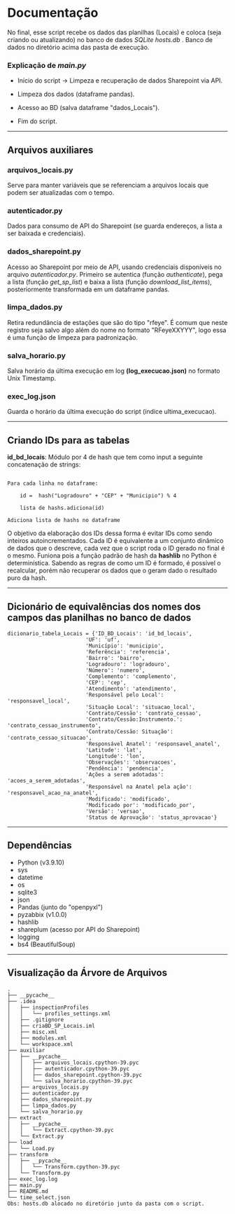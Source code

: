 
# Documentação

No final, esse script recebe os dados das planilhas (Locais) e coloca (seja criando ou atualizando) no banco de dados *SQLite hosts.db* . Banco de dados no diretório acima das pasta de execução.

### Explicação de *main.py*

- Início do script -> Limpeza e recuperação de dados Sharepoint via API.

- Limpeza dos dados (dataframe pandas).

- Acesso ao BD (salva dataframe "dados_Locais").

- Fim do script. 

----

## Arquivos auxiliares

### arquivos_locais.py

Serve para manter variáveis que se referenciam a arquivos locais que podem ser atualizadas com o tempo.

### autenticador.py

Dados para consumo de API do Sharepoint (se guarda endereços, a lista a ser baixada e credenciais). 

### dados_sharepoint.py

Acesso ao Sharepoint por meio de API, usando credenciais disponíveis no arquivo *autenticador.py*. 
Primeiro se autentica (função *authenticate*), pega a lista (função *get_sp_list*) e baixa a lista (função *download_list_items*), posteriormente transformada em um dataframe pandas.

### limpa_dados.py

Retira redundância de estações que são do tipo "rfeye". É comum que neste registro seja salvo algo além do nome no formato "RFeyeXXYYY", logo essa é uma função de limpeza para padronização. 

### salva_horario.py

Salva horário da última execução em log __(log_execucao.json)__ no formato Unix Timestamp.

### exec_log.json

Guarda o horário da última execução do script (índice ultima_execucao). 

----

## Criando IDs para as tabelas

__id_bd_locais__: Módulo por 4 de hash que tem como input a seguinte concatenação de strings:  

````

Para cada linha no dataframe:
    
    id =  hash("Logradouro" + "CEP" + "Municipio") % 4

    lista de hashs.adiciona(id)

Adiciona lista de hashs no dataframe 

````

O objetivo da elaboração dos IDs dessa forma é evitar IDs como sendo inteiros autoincrementados. Cada ID é equivalente a um conjunto dinâmico de dados que o descreve, cada vez que o script roda o ID gerado no final é o mesmo. Funiona pois a função padrão de hash da **hashlib** no Python é determinística. Sabendo as regras de como um ID é formado, é possível o recalcular, porém não recuperar os dados que o geram dado o resultado puro da hash. 

----

## Dicionário de equivalências dos nomes dos campos das planilhas no banco de dados

````
dicionario_tabela_Locais = {'ID_BD_Locais': 'id_bd_locais',
                         'UF': 'uf',
                         'Município': 'municipio',
                         'Referência': 'referencia',
                         'Bairro': 'bairro',
                         'Logradouro': 'logradouro',
                         'Número': 'numero',
                         'Complemento': 'complemento',
                         'CEP': 'cep',
                         'Atendimento': 'atendimento',
                         'Responsável pelo Local': 'responsavel_local',
                         'Situação Local': 'situacao_local',
                         'Contrato/Cessão': 'contrato_cessao',
                         'Contrato/Cessão:Instrumento.': 'contrato_cessao_instrumento',
                         'Contrato/Cessão: Situação': 'contrato_cessao_situacao',
                         'Responsável Anatel': 'responsavel_anatel',
                         'Latitude': 'lat',
                         'Longitude': 'lon',
                         'Observações': 'observacoes',
                         'Pendência': 'pendencia',
                         'Ações a serem adotadas': 'acoes_a_serem_adotadas',
                         'Responsável na Anatel pela ação': 'responsavel_acao_na_anatel',
                         'Modificado': 'modificado',
                         'Modificado por': 'modificado_por',
                         'Versão': 'versao',
                         'Status de Aprovação': 'status_aprovacao'}
````

----

## Dependências

- Python (v3.9.10)
- sys
- datetime
- os
- sqlite3
- json
- Pandas (junto do "openpyxl")
- pyzabbix (v1.0.0)
- hashlib
- shareplum (acesso por API do Sharepoint)
- logging
- bs4 (BeautifulSoup)

----

## Visualização da Árvore de Arquivos

````
.
├── __pycache__
├── .idea
│   ├── inspectionProfiles
│   │   └── profiles_settings.xml
│   ├── .gitignore
│   ├── criaBD_SP_Locais.iml
│   ├── misc.xml
│   ├── modules.xml
│   └── workspace.xml
├── auxiliar
│   ├── __pycache__
│   │   ├── arquivos_locais.cpython-39.pyc
│   │   ├── autenticador.cpython-39.pyc
│   │   ├── dados_sharepoint.cpython-39.pyc
│   │   └── salva_horario.cpython-39.pyc
│   ├── arquivos_locais.py
│   ├── autenticador.py
│   ├── dados_sharepoint.py
│   ├── limpa_dados.py
│   └── salva_horario.py
├── extract
│   ├── __pycache__
│   │   └── Extract.cpython-39.pyc
│   └── Extract.py
├── load
│   └── Load.py
├── transform
│   ├── __pycache__
│   │   └── Transform.cpython-39.pyc
│   └── Transform.py
├── exec_log.log
├── main.py
├── README.md
└── time_select.json
Obs: hosts.db alocado no diretório junto da pasta com o script.
````
